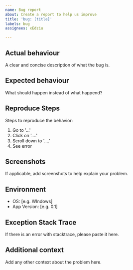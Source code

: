 ```yaml
---
name: Bug report
about: Create a report to help us improve
title: 'bug: [title]'
labels: bug
assignees: xEdziu

---
```

## **Actual behaviour**
A clear and concise description of what the bug is.

## **Expected behaviour**
What should happen instead of what happend?

## **Reproduce Steps**
Steps to reproduce the behavior:
1. Go to '...'
2. Click on '....'
3. Scroll down to '....'
4. See error

## **Screenshots**
If applicable, add screenshots to help explain your problem.

## **Environment**
 - OS: [e.g. WIndows]
 - App Version: [e.g. 0.1]
 
## **Exception Stack Trace**
If there is an error with stacktrace, please paste it here.

## **Additional context**
Add any other context about the problem here.
